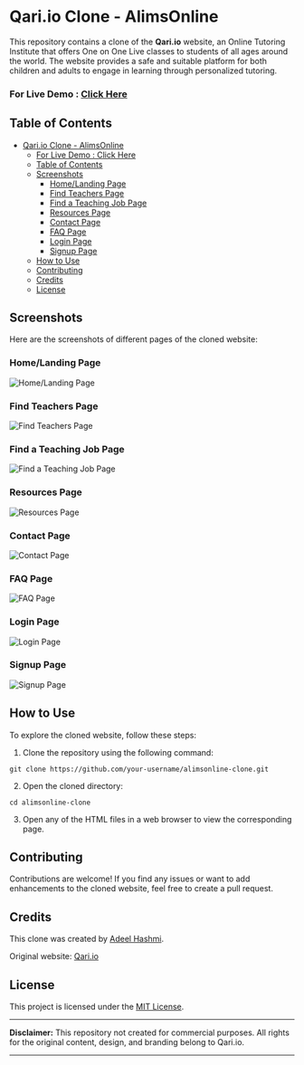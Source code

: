 # Qari.io Clone - AlimsOnline
This repository contains a clone of the **Qari.io** website, an Online Tutoring Institute that offers One on One Live classes to students of all ages around the world. The website provides a safe and suitable platform for both children and adults to engage in learning through personalized tutoring.

### For Live Demo : [Click Here](https://lms-qari-clone.vercel.app/)




## Table of Contents

- [Qari.io Clone - AlimsOnline](#qariio-clone---alimsonline)
    - [For Live Demo : Click Here](#for-live-demo--click-here)
  - [Table of Contents](#table-of-contents)
  - [Screenshots](#screenshots)
    - [Home/Landing Page](#homelanding-page)
    - [Find Teachers Page](#find-teachers-page)
    - [Find a Teaching Job Page](#find-a-teaching-job-page)
    - [Resources Page](#resources-page)
    - [Contact Page](#contact-page)
    - [FAQ Page](#faq-page)
    - [Login Page](#login-page)
    - [Signup Page](#signup-page)
  - [How to Use](#how-to-use)
  - [Contributing](#contributing)
  - [Credits](#credits)
  - [License](#license)

## Screenshots

Here are the screenshots of different pages of the cloned website:

### Home/Landing Page
![Home/Landing Page](demo/screenshots/home.png)

### Find Teachers Page
![Find Teachers Page](demo/screenshots/find-teachers.png)

### Find a Teaching Job Page
![Find a Teaching Job Page](demo/screenshots/find-teaching-job.png)

### Resources Page
![Resources Page](demo/screenshots/resources.png)

### Contact Page
![Contact Page](demo/screenshots/contact.png)

### FAQ Page
![FAQ Page](demo/screenshots/faq.png)

### Login Page
![Login Page](demo/screenshots/login.png)

### Signup Page
![Signup Page](demo/screenshots/singup.png)

## How to Use

To explore the cloned website, follow these steps:

1. Clone the repository using the following command:

```shell
git clone https://github.com/your-username/alimsonline-clone.git
```

2. Open the cloned directory:
```shell
cd alimsonline-clone
```

3. Open any of the HTML files in a web browser to view the corresponding page.

## Contributing

Contributions are welcome! If you find any issues or want to add enhancements to the cloned website, feel free to create a pull request.

## Credits

This clone was created by [Adeel Hashmi](https://github.com/adeel-hashmi).


Original website: [Qari.io](https://qari.io/)

## License

This project is licensed under the [MIT License](LICENSE).

---

**Disclaimer:** This repository not created for commercial purposes. All rights for the original content, design, and branding belong to Qari.io.

---

